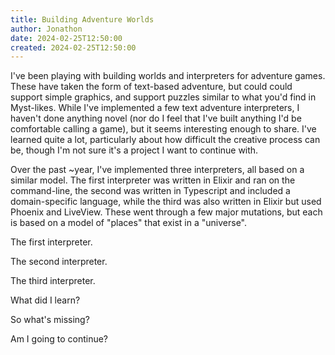 ```yaml
---
title: Building Adventure Worlds
author: Jonathon
date: 2024-02-25T12:50:00
created: 2024-02-25T12:50:00
---
```


I've been playing with building worlds and interpreters for adventure games.
These have taken the form of text-based adventure, but could could support simple graphics, and support puzzles similar to what you'd find in Myst-likes.
While I've implemented a few text adventure interpreters, I haven't done anything novel (nor do I feel that I've built anything I'd be comfortable calling a game), but it seems interesting enough to share.
I've learned quite a lot, particularly about how difficult the creative process can be, though I'm not sure it's a project I want to continue with.

Over the past ~year, I've implemented three interpreters, all based on a similar model.
The first interpreter was written in Elixir and ran on the command-line, the second was written in Typescript and included a domain-specific language, while the third was also written in Elixir but used Phoenix and LiveView.
These went through a few major mutations, but each is based on a model of "places" that exist in a "universe".

The first interpreter.

The second interpreter.

The third interpreter.

What did I learn?

So what's missing?

Am I going to continue?
